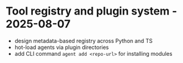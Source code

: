 # Tool registry and plugin system - 2025-08-07
- design metadata-based registry across Python and TS
- hot-load agents via plugin directories
- add CLI command `agent add <repo-url>` for installing modules
